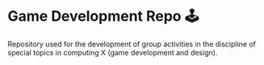 # Game Development Repo 🕹️

Repository used for the development of group activities in the discipline of special topics in computing X (game development and design).
